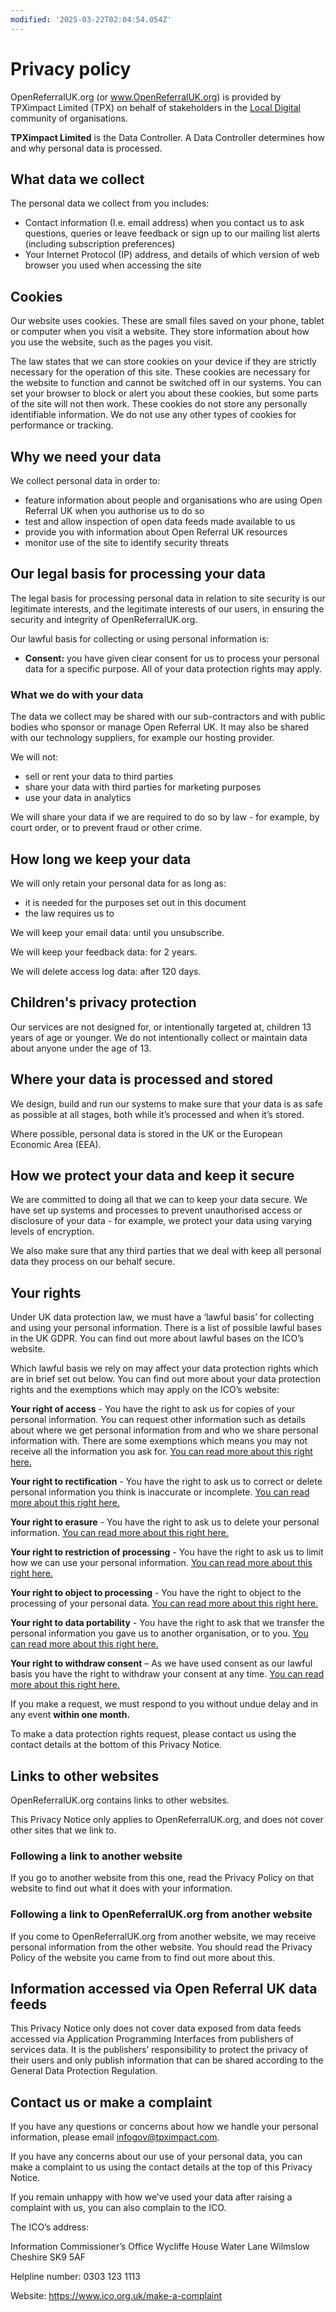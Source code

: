 ```yaml
---
modified: '2025-03-22T02:04:54.054Z'
---
```


# Privacy policy

OpenReferralUK.org (or www.OpenReferralUK.org) is provided by TPXimpact Limited (TPX) on behalf of stakeholders in the [Local Digital](https://localdigital.gov.uk/) community of organisations.

**TPXimpact Limited** is the Data Controller. A Data Controller determines how and why personal data is processed.

## What data we collect

The personal data we collect from you includes:

- Contact information (I.e. email address) when you contact us to ask questions, queries or leave feedback or sign up to our mailing list alerts (including subscription preferences)
- Your Internet Protocol (IP) address, and details of which version of web browser you used when accessing the site

## Cookies

Our website uses cookies. These are small files saved on your phone, tablet or computer when you visit a website. They store information about how you use the website, such as the pages you visit.

The law states that we can store cookies on your device if they are strictly necessary for the operation of this site. These cookies are necessary for the website to function and cannot be switched off in our systems. You can set your browser to block or alert you about these cookies, but some parts of the site will not then work. These cookies do not store any personally identifiable information. We do not use any other types of cookies for performance or tracking.

## Why we need your data

We collect personal data in order to:

- feature information about people and organisations who are using Open Referral UK when you authorise us to do so
- test and allow inspection of open data feeds made available to us
- provide you with information about Open Referral UK resources
- monitor use of the site to identify security threats

## Our legal basis for processing your data

The legal basis for processing personal data in relation to site security is our legitimate interests, and the legitimate interests of our users, in ensuring the security and integrity of OpenReferralUK.org.

Our lawful basis for collecting or using personal information is:

- **Consent:** you have given clear consent for us to process your personal data for a specific purpose. All of your data protection rights may apply.

### What we do with your data

The data we collect may be shared with our sub-contractors and with public bodies who sponsor or manage Open Referral UK. It may also be shared with our technology suppliers, for example our hosting provider.

We will not:

- sell or rent your data to third parties
- share your data with third parties for marketing purposes
- use your data in analytics

We will share your data if we are required to do so by law - for example, by court order, or to prevent fraud or other crime.

## How long we keep your data

We will only retain your personal data for as long as:

- it is needed for the purposes set out in this document
- the law requires us to

We will keep your email data: until you unsubscribe.

We will keep your feedback data: for 2 years.

We will delete access log data: after 120 days.

## Children's privacy protection

Our services are not designed for, or intentionally targeted at, children 13 years of age or younger. We do not intentionally collect or maintain data about anyone under the age of 13.

## Where your data is processed and stored

We design, build and run our systems to make sure that your data is as safe as possible at all stages, both while it’s processed and when it’s stored.

Where possible, personal data is stored in the UK or the European Economic Area (EEA).

## How we protect your data and keep it secure

We are committed to doing all that we can to keep your data secure. We have set up systems and processes to prevent unauthorised access or disclosure of your data - for example, we protect your data using varying levels of encryption.

We also make sure that any third parties that we deal with keep all personal data they process on our behalf secure.

## Your rights

Under UK data protection law, we must have a ‘lawful basis’ for collecting and using your personal information. There is a list of possible lawful bases in the UK GDPR. You can find out more about lawful bases on the ICO’s website.

Which lawful basis we rely on may affect your data protection rights which are in brief set out below. You can find out more about your data protection rights and the exemptions which may apply on the ICO’s website:

**Your right of access** - You have the right to ask us for copies of your personal information. You can request other information such as details about where we get personal information from and who we share personal information with. There are some exemptions which means you may not receive all the information you ask for. [You can read more about this right here.](https://ico.org.uk/for-organisations/advice-for-small-organisations/create-your-own-privacy-notice/your-data-protection-rights/#roa)

**Your right to rectification** - You have the right to ask us to correct or delete personal information you think is inaccurate or incomplete. [You can read more about this right here.](https://ico.org.uk/for-organisations/advice-for-small-organisations/create-your-own-privacy-notice/your-data-protection-rights/#rtr)

**Your right to erasure** - You have the right to ask us to delete your personal information. [You can read more about this right here.](https://ico.org.uk/for-organisations/advice-for-small-organisations/create-your-own-privacy-notice/your-data-protection-rights/#rte)

**Your right to restriction of processing** - You have the right to ask us to limit how we can use your personal information. [You can read more about this right here.](https://ico.org.uk/for-organisations/advice-for-small-organisations/create-your-own-privacy-notice/your-data-protection-rights/#rtrop)

**Your right to object to processing** - You have the right to object to the processing of your personal data. [You can read more about this right here.](https://ico.org.uk/for-organisations/advice-for-small-organisations/create-your-own-privacy-notice/your-data-protection-rights/#rto)

**Your right to data portability** - You have the right to ask that we transfer the personal information you gave us to another organisation, or to you. [You can read more about this right here.](https://ico.org.uk/for-organisations/advice-for-small-organisations/create-your-own-privacy-notice/your-data-protection-rights/#rtdp)

**Your right to withdraw consent** – As we have used consent as our lawful basis you have the right to withdraw your consent at any time. [You can read more about this right here.](https://ico.org.uk/for-organisations/advice-for-small-organisations/create-your-own-privacy-notice/your-data-protection-rights/#rtwc)

If you make a request, we must respond to you without undue delay and in any event **within one month.**

To make a data protection rights request, please contact us using the contact details at the bottom of this Privacy Notice.

## Links to other websites

OpenReferralUK.org contains links to other websites.

This Privacy Notice only applies to OpenReferralUK.org, and does not cover other sites that we link to.

### Following a link to another website

If you go to another website from this one, read the Privacy Policy on that website to find out what it does with your information.

### Following a link to OpenReferralUK.org from another website

If you come to OpenReferralUK.org from another website, we may receive personal information from the other website. You should read the Privacy Policy of the website you came from to find out more about this.

## Information accessed via Open Referral UK data feeds

This Privacy Notice only does not cover data exposed from data feeds accessed via Application Programming Interfaces from publishers of services data. It is the publishers’ responsibility to protect the privacy of their users and only publish information that can be shared according to the General Data Protection Regulation.

## Contact us or make a complaint

If you have any questions or concerns about how we handle your personal information, please email infogov@tpximpact.com.

If you have any concerns about our use of your personal data, you can make a complaint to us using the contact details at the top of this Privacy Notice.

If you remain unhappy with how we’ve used your data after raising a complaint with us, you can also complain to the ICO.

The ICO’s address:

Information Commissioner’s Office
Wycliffe House
Water Lane
Wilmslow
Cheshire
SK9 5AF

Helpline number: 0303 123 1113

Website: https://www.ico.org.uk/make-a-complaint
